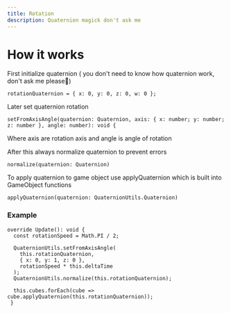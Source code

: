 ```yaml
---
title: Rotation
description: Quaternion magick don't ask me
---
```


# How it works

First initialize quaternion ( you don't need to know how quaternion work, don't ask me please🙈)

```tsx
rotationQuaternion = { x: 0, y: 0, z: 0, w: 0 };
```

Later set quaternion rotation

```tsx
setFromAxisAngle(quaternion: Quaternion, axis: { x: number; y: number; z: number }, angle: number): void {
```

Where axis are rotation axis and angle is angle of rotation

After this always normalize quaternion to prevent errors

```tsx
normalize(quaternion: Quaternion)
```

To apply quaternion to game object use applyQuaternion which is built into GameObject functions

```tsx
applyQuaternion(quaternion: QuaternionUtils.Quaternion)
```

### Example

```tsx
override Update(): void {
  const rotationSpeed = Math.PI / 2; 

  QuaternionUtils.setFromAxisAngle(
    this.rotationQuaternion, 
    { x: 0, y: 1, z: 0 },
    rotationSpeed * this.deltaTime 
  );
  QuaternionUtils.normalize(this.rotationQuaternion);

  this.cubes.forEach(cube => cube.applyQuaternion(this.rotationQuaternion));
 }
```